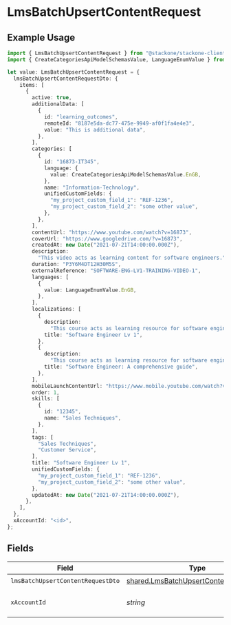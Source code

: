 # LmsBatchUpsertContentRequest

## Example Usage

```typescript
import { LmsBatchUpsertContentRequest } from "@stackone/stackone-client-ts/sdk/models/operations";
import { CreateCategoriesApiModelSchemasValue, LanguageEnumValue } from "@stackone/stackone-client-ts/sdk/models/shared";

let value: LmsBatchUpsertContentRequest = {
  lmsBatchUpsertContentRequestDto: {
    items: [
      {
        active: true,
        additionalData: [
          {
            id: "learning_outcomes",
            remoteId: "8187e5da-dc77-475e-9949-af0f1fa4e4e3",
            value: "This is additional data",
          },
        ],
        categories: [
          {
            id: "16873-IT345",
            language: {
              value: CreateCategoriesApiModelSchemasValue.EnGB,
            },
            name: "Information-Technology",
            unifiedCustomFields: {
              "my_project_custom_field_1": "REF-1236",
              "my_project_custom_field_2": "some other value",
            },
          },
        ],
        contentUrl: "https://www.youtube.com/watch?v=16873",
        coverUrl: "https://www.googledrive.com/?v=16873",
        createdAt: new Date("2021-07-21T14:00:00.000Z"),
        description:
          "This video acts as learning content for software engineers.",
        duration: "P3Y6M4DT12H30M5S",
        externalReference: "SOFTWARE-ENG-LV1-TRAINING-VIDEO-1",
        languages: [
          {
            value: LanguageEnumValue.EnGB,
          },
        ],
        localizations: [
          {
            description:
              "This course acts as learning resource for software engineers.",
            title: "Software Engineer Lv 1",
          },
          {
            description:
              "This course acts as learning resource for software engineers.",
            title: "Software Engineer: A comprehensive guide",
          },
        ],
        mobileLaunchContentUrl: "https://www.mobile.youtube.com/watch?v=16873",
        order: 1,
        skills: [
          {
            id: "12345",
            name: "Sales Techniques",
          },
        ],
        tags: [
          "Sales Techniques",
          "Customer Service",
        ],
        title: "Software Engineer Lv 1",
        unifiedCustomFields: {
          "my_project_custom_field_1": "REF-1236",
          "my_project_custom_field_2": "some other value",
        },
        updatedAt: new Date("2021-07-21T14:00:00.000Z"),
      },
    ],
  },
  xAccountId: "<id>",
};
```

## Fields

| Field                                                                                                   | Type                                                                                                    | Required                                                                                                | Description                                                                                             |
| ------------------------------------------------------------------------------------------------------- | ------------------------------------------------------------------------------------------------------- | ------------------------------------------------------------------------------------------------------- | ------------------------------------------------------------------------------------------------------- |
| `lmsBatchUpsertContentRequestDto`                                                                       | [shared.LmsBatchUpsertContentRequestDto](../../../sdk/models/shared/lmsbatchupsertcontentrequestdto.md) | :heavy_check_mark:                                                                                      | N/A                                                                                                     |
| `xAccountId`                                                                                            | *string*                                                                                                | :heavy_check_mark:                                                                                      | The account identifier                                                                                  |